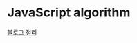 # JavaScript algorithm

<a href="https://velog.io/@hye_rin/series/JavaScript-%EC%BD%94%EB%94%A9%ED%85%8C%EC%8A%A4%ED%8A%B8-%EC%97%B0%EC%8A%B5">블로그 정리</a>
